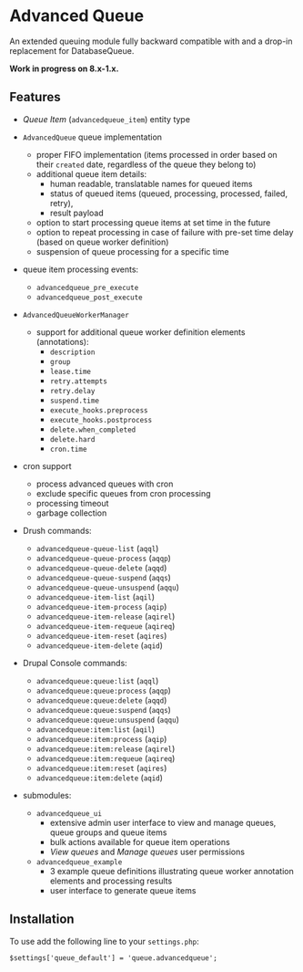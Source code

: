 # Advanced Queue

An extended queuing module fully backward compatible with and a drop-in replacement for DatabaseQueue.

**Work in progress on 8.x-1.x.**


## Features

  * _Queue Item_ (`advancedqueue_item`) entity type
  
  * `AdvancedQueue` queue implementation
    - proper FIFO implementation (items processed in order based on their `created` date, regardless of the queue they belong to)
    - additional queue item details:
      - human readable, translatable names for queued items
      - status of queued items (queued, processing, processed, failed, retry),
      - result payload
    - option to start processing queue items at set time in the future
    - option to repeat processing in case of failure with pre-set time delay (based on queue worker definition)
    - suspension of queue processing for a specific time
  
  * queue item processing events:
    - `advancedqueue_pre_execute`
    - `advancedqueue_post_execute`
  
  * `AdvancedQueueWorkerManager`
    - support for additional queue worker definition elements (annotations):
      - `description`
      - `group`
      - `lease.time`
      - `retry.attempts`
      - `retry.delay`
      - `suspend.time`
      - `execute_hooks.preprocess`
      - `execute_hooks.postprocess`
      - `delete.when_completed`
      - `delete.hard`
      - `cron.time`
  
  * cron support
    - process advanced queues with cron
    - exclude specific queues from cron processing
    - processing timeout
    - garbage collection
  
  * Drush commands:
    - `advancedqueue-queue-list` (`aqql`)                                                                            
    - `advancedqueue-queue-process` (`aqqp`)
    - `advancedqueue-queue-delete` (`aqqd`)                                                                          
    - `advancedqueue-queue-suspend` (`aqqs`)
    - `advancedqueue-queue-unsuspend` (`aqqu`)
    - `advancedqueue-item-list` (`aqil`)
    - `advancedqueue-item-process` (`aqip`)                                                                          
    - `advancedqueue-item-release` (`aqirel`)                                                                        
    - `advancedqueue-item-requeue` (`aqireq`)                                                                        
    - `advancedqueue-item-reset` (`aqires`)                                                                          
    - `advancedqueue-item-delete` (`aqid`)                                                                           

  * Drupal Console commands:
    - `advancedqueue:queue:list` (`aqql`)
    - `advancedqueue:queue:process` (`aqqp`)
    - `advancedqueue:queue:delete` (`aqqd`)
    - `advancedqueue:queue:suspend` (`aqqs`)
    - `advancedqueue:queue:unsuspend` (`aqqu`)
    - `advancedqueue:item:list` (`aqil`)
    - `advancedqueue:item:process` (`aqip`)
    - `advancedqueue:item:release` (`aqirel`)
    - `advancedqueue:item:requeue` (`aqireq`)
    - `advancedqueue:item:reset` (`aqires`)
    - `advancedqueue:item:delete` (`aqid`)

  * submodules:
    - `advancedqueue_ui`
      - extensive admin user interface to view and manage queues, queue groups and queue items
      - bulk actions available for queue item operations
      - _View queues_ and _Manage queues_ user permissions
    - `advancedqueue_example`
      - 3 example queue definitions illustrating queue worker annotation elements and processing results
      - user interface to generate queue items

## Installation

To use add the following line to your `settings.php`:

`$settings['queue_default'] = 'queue.advancedqueue';`
